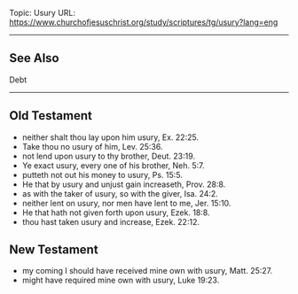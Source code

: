 Topic: Usury
URL: https://www.churchofjesuschrist.org/study/scriptures/tg/usury?lang=eng

---

## See Also

Debt

---

## Old Testament

- neither shalt thou lay upon him usury, Ex. 22:25.
- Take thou no usury of him, Lev. 25:36.
- not lend upon usury to thy brother, Deut. 23:19.
- Ye exact usury, every one of his brother, Neh. 5:7.
- putteth not out his money to usury, Ps. 15:5.
- He that by usury and unjust gain increaseth, Prov. 28:8.
- as with the taker of usury, so with the giver, Isa. 24:2.
- neither lent on usury, nor men have lent to me, Jer. 15:10.
- He that hath not given forth upon usury, Ezek. 18:8.
- thou hast taken usury and increase, Ezek. 22:12.

## New Testament

- my coming I should have received mine own with usury, Matt. 25:27.
- might have required mine own with usury, Luke 19:23.

